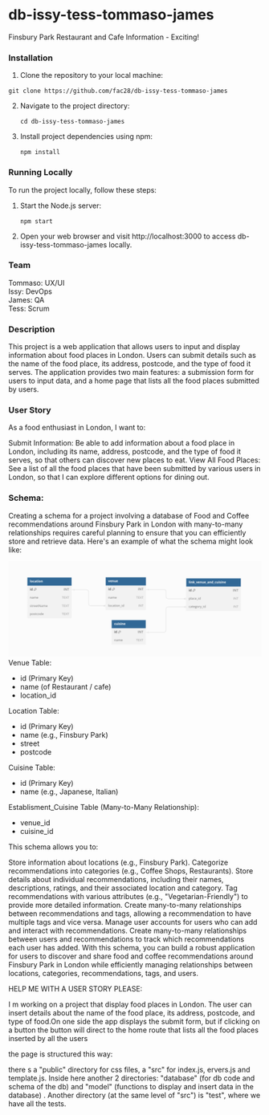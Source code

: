 # db-issy-tess-tommaso-james

Finsbury Park Restaurant and Cafe Information - Exciting!

<!-- You can see the delpoyed site [here](https://hahahub.fly.dev/). -->

### Installation

1.  Clone the repository to your local machine:

```shell
git clone https://github.com/fac28/db-issy-tess-tommaso-james
```

2. Navigate to the project directory:
   ```shell
   cd db-issy-tess-tommaso-james
   ```
3. Install project dependencies using npm:
   ```shell
   npm install
   ```

### Running Locally

To run the project locally, follow these steps:

1. Start the Node.js server:
   ```shell
   npm start
   ```
2. Open your web browser and visit http://localhost:3000 to access db-issy-tess-tommaso-james locally.

### Team

Tommaso: UX/UI  
Issy: DevOps  
James: QA  
Tess: Scrum

### Description

This project is a web application that allows users to input and display information about food places in London. Users can submit details such as the name of the food place, its address, postcode, and the type of food it serves. The application provides two main features: a submission form for users to input data, and a home page that lists all the food places submitted by users.

### User Story

As a food enthusiast in London, I want to:

Submit Information: Be able to add information about a food place in London, including its name, address, postcode, and the type of food it serves, so that others can discover new places to eat.
View All Food Places: See a list of all the food places that have been submitted by various users in London, so that I can explore different options for dining out.

### Schema:

Creating a schema for a project involving a database of Food and Coffee recommendations around Finsbury Park in London with many-to-many relationships requires careful planning to ensure that you can efficiently store and retrieve data. Here's an example of what the schema might look like:

![Image Alt Text](./public/schema.png)
Venue Table:

- id (Primary Key)
- name (of Restaurant / cafe)
- location_id

Location Table:

- id (Primary Key)
- name (e.g., Finsbury Park)
- street
- postcode

Cuisine Table:

- id (Primary Key)
- name (e.g., Japanese, Italian)

Establisment_Cuisine Table (Many-to-Many Relationship):

- venue_id
- cuisine_id

<!-- More options to include...

Recommendations Table:

- recommendation_id (Primary Key)
- name (e.g., "Joe's Coffee", "Tasty Bites")
- description
- rating
- location_id (Foreign Key to Locations Table)
- category_id (Foreign Key to Categories Table)

Tags Table:

- tag_id (Primary Key)
- name (e.g., "Vegetarian-Friendly", "Cozy Atmosphere")

RecommendationTags Table (Many-to-Many Relationship):

- recommendation_id (Foreign Key to Recommendations Table)
- tag_id (Foreign Key to Tags Table)

Users Table:

- user_id (Primary Key)
- username
- email
- password (hashed and salted)

UserRecommendations Table (Many-to-Many Relationship):

- user_id (Foreign Key to Users Table)
- recommendation_id (Foreign Key to Recommendations Table)
- created_at (timestamp for when the user added the recommendation) -->

This schema allows you to:

Store information about locations (e.g., Finsbury Park).
Categorize recommendations into categories (e.g., Coffee Shops, Restaurants).
Store details about individual recommendations, including their names, descriptions, ratings, and their associated location and category.
Tag recommendations with various attributes (e.g., "Vegetarian-Friendly") to provide more detailed information.
Create many-to-many relationships between recommendations and tags, allowing a recommendation to have multiple tags and vice versa.
Manage user accounts for users who can add and interact with recommendations.
Create many-to-many relationships between users and recommendations to track which recommendations each user has added.
With this schema, you can build a robust application for users to discover and share food and coffee recommendations around Finsbury Park in London while efficiently managing relationships between locations, categories, recommendations, tags, and users.

HELP ME WITH A USER STORY PLEASE:

I m working on a project that display food places in London.
The user can insert details about the name of the food place, its address, postcode, and type of food.On one side the app displays the submit form, but if clicking on a button the button will direct to the home route that lists all the food places inserted by all the users

the page is structured this way:

there s a "public" directory for css files, a "src" for index.js, ervers.js and template.js. Inside here another 2 directories: "database" (for db code and schema of the db) and "model" (functions to display and insert data in the database) .
Another directory (at the same level of "src") is "test", where we have all the tests.
